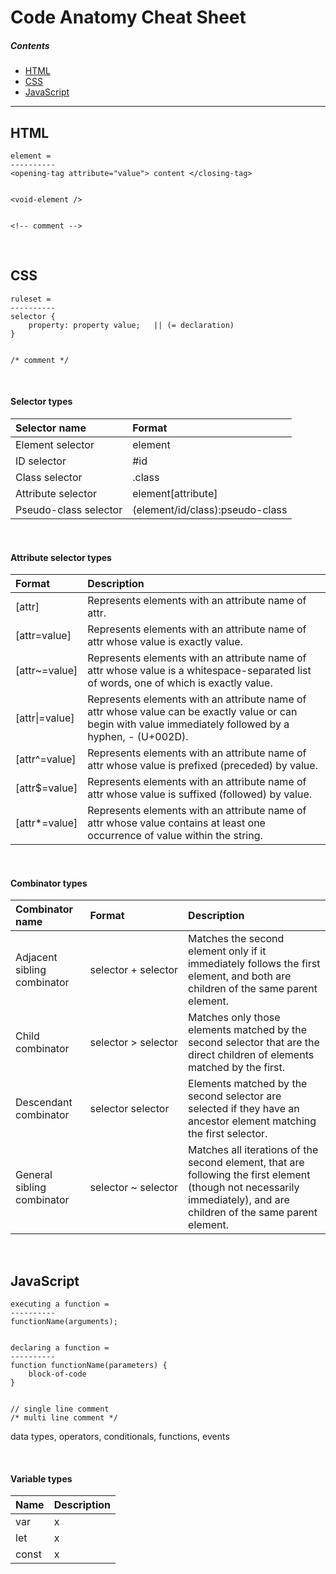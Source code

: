 # Code Anatomy Cheat Sheet

##### Contents
- [HTML](#html)
- [CSS](#css)
- [JavaScript](#javascript)

---

## HTML
```
element =
----------
<opening-tag attribute="value"> content </closing-tag>


<void-element />


<!-- comment -->
```

<br />

## CSS
```
ruleset =
----------
selector {
    property: property value;   || (= declaration)
}


/* comment */
```

<br />

#### Selector types
| Selector name | Format |
|:-|:-|
| Element selector | element |
| ID selector | #id |
| Class selector | .class |
| Attribute selector | element[attribute] |
| Pseudo-class selector | (element/id/class):pseudo-class |

<br />

#### Attribute selector types
| Format | Description |
|:-|:-|
| [attr] | Represents elements with an attribute name of attr. |
| [attr=value] | Represents elements with an attribute name of attr whose value is exactly value. |
| [attr~=value] | Represents elements with an attribute name of attr whose value is a whitespace-separated list of words, one of which is exactly value. |
| [attr\|=value] | Represents elements with an attribute name of attr whose value can be exactly value or can begin with value immediately followed by a hyphen, - (U+002D). |
| [attr^=value] | Represents elements with an attribute name of attr whose value is prefixed (preceded) by value. |
| [attr$=value] | Represents elements with an attribute name of attr whose value is suffixed (followed) by value. |
| [attr*=value] | Represents elements with an attribute name of attr whose value contains at least one occurrence of value within the string. |

<br />

#### Combinator types
| Combinator name | Format | Description |
|:-|:-|:-|
| Adjacent sibling combinator | selector&#160;+&#160;selector | Matches the second element only if it immediately follows the first element, and both are children of the same parent element. |
| Child combinator | selector&#160;>&#160;selector | Matches only those elements matched by the second selector that are the direct children of elements matched by the first. |
| Descendant combinator | selector&#160;selector | Elements matched by the second selector are selected if they have an ancestor element matching the first selector. |
| General sibling combinator | selector&#160;~&#160;selector | Matches all iterations of the second element, that are following the first element (though not necessarily immediately), and are children of the same parent element. |

<br />

## JavaScript
```
executing a function =
----------
functionName(arguments);


declaring a function =
----------
function functionName(parameters) {
    block-of-code
}


// single line comment
/* multi line comment */
```

data types, operators, conditionals, functions, events

<br />

#### Variable types
| Name | Description |
|:-|:-|
| var | x |
| let | x |
| const | x |

